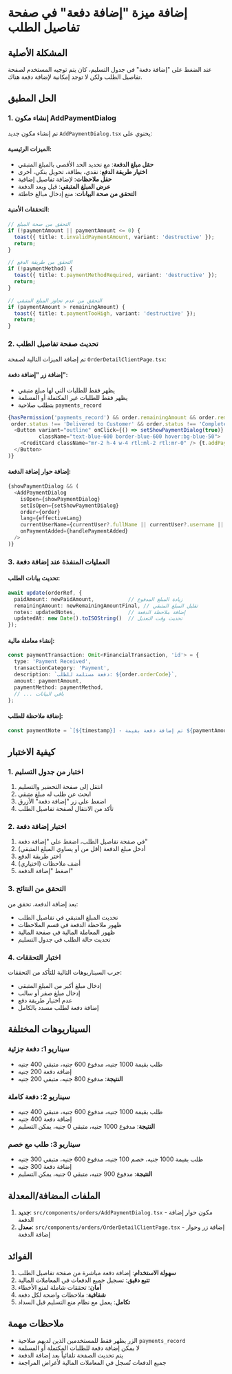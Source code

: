 # إضافة ميزة "إضافة دفعة" في صفحة تفاصيل الطلب

## المشكلة الأصلية
عند الضغط على "إضافة دفعة" في جدول التسليم، كان يتم توجيه المستخدم لصفحة تفاصيل الطلب ولكن لا توجد إمكانية لإضافة دفعة هناك.

## الحل المطبق

### 1. إنشاء مكون AddPaymentDialog
تم إنشاء مكون جديد `AddPaymentDialog.tsx` يحتوي على:

#### الميزات الرئيسية:
- **حقل مبلغ الدفعة**: مع تحديد الحد الأقصى بالمبلغ المتبقي
- **اختيار طريقة الدفع**: نقدي، بطاقة، تحويل بنكي، أخرى
- **حقل ملاحظات**: لإضافة تفاصيل إضافية
- **عرض المبلغ المتبقي**: قبل وبعد الدفعة
- **التحقق من صحة البيانات**: منع إدخال مبالغ خاطئة

#### التحققات الأمنية:
```typescript
// التحقق من صحة المبلغ
if (!paymentAmount || paymentAmount <= 0) {
  toast({ title: t.invalidPaymentAmount, variant: 'destructive' });
  return;
}

// التحقق من طريقة الدفع
if (!paymentMethod) {
  toast({ title: t.paymentMethodRequired, variant: 'destructive' });
  return;
}

// التحقق من عدم تجاوز المبلغ المتبقي
if (paymentAmount > remainingAmount) {
  toast({ title: t.paymentTooHigh, variant: 'destructive' });
  return;
}
```

### 2. تحديث صفحة تفاصيل الطلب
تم إضافة الميزات التالية لصفحة `OrderDetailClientPage.tsx`:

#### إضافة زر "إضافة دفعة":
- يظهر فقط للطلبات التي لها مبلغ متبقي
- يظهر فقط للطلبات غير المكتملة أو المسلمة
- يتطلب صلاحية `payments_record`

```typescript
{hasPermission('payments_record') && order.remainingAmount && order.remainingAmount > 0 && 
 order.status !== 'Delivered to Customer' && order.status !== 'Completed' && (
  <Button variant="outline" onClick={() => setShowPaymentDialog(true)} 
          className="text-blue-600 border-blue-600 hover:bg-blue-50">
    <CreditCard className="mr-2 h-4 w-4 rtl:ml-2 rtl:mr-0" /> {t.addPayment}
  </Button>
)}
```

#### إضافة حوار إضافة الدفعة:
```typescript
{showPaymentDialog && (
  <AddPaymentDialog
    isOpen={showPaymentDialog}
    setIsOpen={setShowPaymentDialog}
    order={order}
    lang={effectiveLang}
    currentUserName={currentUser?.fullName || currentUser?.username || 'Unknown User'}
    onPaymentAdded={handlePaymentAdded}
  />
)}
```

### 3. العمليات المنفذة عند إضافة دفعة

#### تحديث بيانات الطلب:
```typescript
await update(orderRef, {
  paidAmount: newPaidAmount,           // زيادة المبلغ المدفوع
  remainingAmount: newRemainingAmountFinal, // تقليل المبلغ المتبقي
  notes: updatedNotes,                 // إضافة ملاحظة الدفعة
  updatedAt: new Date().toISOString()  // تحديث وقت التعديل
});
```

#### إنشاء معاملة مالية:
```typescript
const paymentTransaction: Omit<FinancialTransaction, 'id'> = {
  type: 'Payment Received',
  transactionCategory: 'Payment',
  description: `دفعة مستلمة للطلب: ${order.orderCode}`,
  amount: paymentAmount,
  paymentMethod: paymentMethod,
  // ... باقي البيانات
};
```

#### إضافة ملاحظة للطلب:
```typescript
const paymentNote = `[${timestamp}] - تم إضافة دفعة بقيمة ${paymentAmount} جنيه بواسطة ${currentUserName}. طريقة الدفع: ${paymentMethod}`;
```

## كيفية الاختبار

### 1. اختبار من جدول التسليم
1. انتقل إلى صفحة التحضير والتسليم
2. ابحث عن طلب له مبلغ متبقي
3. اضغط على زر "إضافة دفعة" الأزرق
4. تأكد من الانتقال لصفحة تفاصيل الطلب

### 2. اختبار إضافة دفعة
1. في صفحة تفاصيل الطلب، اضغط على "إضافة دفعة"
2. أدخل مبلغ الدفعة (أقل من أو يساوي المبلغ المتبقي)
3. اختر طريقة الدفع
4. أضف ملاحظات (اختياري)
5. اضغط "إضافة الدفعة"

### 3. التحقق من النتائج
بعد إضافة الدفعة، تحقق من:
- تحديث المبلغ المتبقي في تفاصيل الطلب
- ظهور ملاحظة الدفعة في قسم الملاحظات
- ظهور المعاملة المالية في صفحة المالية
- تحديث حالة الطلب في جدول التسليم

### 4. اختبار التحققات
جرب السيناريوهات التالية للتأكد من التحققات:
- إدخال مبلغ أكبر من المبلغ المتبقي
- إدخال مبلغ صفر أو سالب
- عدم اختيار طريقة دفع
- إضافة دفعة لطلب مسدد بالكامل

## السيناريوهات المختلفة

### سيناريو 1: دفعة جزئية
- طلب بقيمة 1000 جنيه، مدفوع 600 جنيه، متبقي 400 جنيه
- إضافة دفعة 200 جنيه
- **النتيجة**: مدفوع 800 جنيه، متبقي 200 جنيه

### سيناريو 2: دفعة كاملة
- طلب بقيمة 1000 جنيه، مدفوع 600 جنيه، متبقي 400 جنيه
- إضافة دفعة 400 جنيه
- **النتيجة**: مدفوع 1000 جنيه، متبقي 0 جنيه، يمكن التسليم

### سيناريو 3: طلب مع خصم
- طلب بقيمة 1000 جنيه، خصم 100 جنيه، مدفوع 600 جنيه، متبقي 300 جنيه
- إضافة دفعة 300 جنيه
- **النتيجة**: مدفوع 900 جنيه، متبقي 0 جنيه، يمكن التسليم

## الملفات المضافة/المعدلة
1. **جديد**: `src/components/orders/AddPaymentDialog.tsx` - مكون حوار إضافة الدفعة
2. **معدل**: `src/components/orders/OrderDetailClientPage.tsx` - إضافة زر وحوار إضافة الدفعة

## الفوائد
1. **سهولة الاستخدام**: إضافة دفعة مباشرة من صفحة تفاصيل الطلب
2. **تتبع دقيق**: تسجيل جميع الدفعات في المعاملات المالية
3. **أمان**: تحققات شاملة لمنع الأخطاء
4. **شفافية**: ملاحظات واضحة لكل دفعة
5. **تكامل**: يعمل مع نظام منع التسليم قبل السداد

## ملاحظات مهمة
- الزر يظهر فقط للمستخدمين الذين لديهم صلاحية `payments_record`
- لا يمكن إضافة دفعة للطلبات المكتملة أو المسلمة
- يتم تحديث الصفحة تلقائياً بعد إضافة الدفعة
- جميع الدفعات تُسجل في المعاملات المالية لأغراض المراجعة
